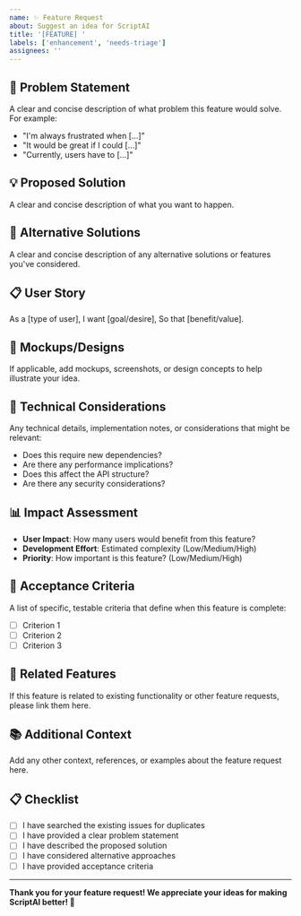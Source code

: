 ```yaml
---
name: ✨ Feature Request
about: Suggest an idea for ScriptAI
title: '[FEATURE] '
labels: ['enhancement', 'needs-triage']
assignees: ''
---
```


## 🎯 Problem Statement

A clear and concise description of what problem this feature would solve. For example:
- "I'm always frustrated when [...]"
- "It would be great if I could [...]"
- "Currently, users have to [...]"

## 💡 Proposed Solution

A clear and concise description of what you want to happen.

## 🔄 Alternative Solutions

A clear and concise description of any alternative solutions or features you've considered.

## 📋 User Story

As a [type of user],
I want [goal/desire],
So that [benefit/value].

## 🎨 Mockups/Designs

If applicable, add mockups, screenshots, or design concepts to help illustrate your idea.

## 🔧 Technical Considerations

Any technical details, implementation notes, or considerations that might be relevant:
- Does this require new dependencies?
- Are there any performance implications?
- Does this affect the API structure?
- Are there any security considerations?

## 📊 Impact Assessment

- **User Impact**: How many users would benefit from this feature?
- **Development Effort**: Estimated complexity (Low/Medium/High)
- **Priority**: How important is this feature? (Low/Medium/High)

## 🧪 Acceptance Criteria

A list of specific, testable criteria that define when this feature is complete:

- [ ] Criterion 1
- [ ] Criterion 2
- [ ] Criterion 3

## 🔗 Related Features

If this feature is related to existing functionality or other feature requests, please link them here.

## 📚 Additional Context

Add any other context, references, or examples about the feature request here.

## 📋 Checklist

- [ ] I have searched the existing issues for duplicates
- [ ] I have provided a clear problem statement
- [ ] I have described the proposed solution
- [ ] I have considered alternative approaches
- [ ] I have provided acceptance criteria

---

**Thank you for your feature request! We appreciate your ideas for making ScriptAI better! 🚀**

